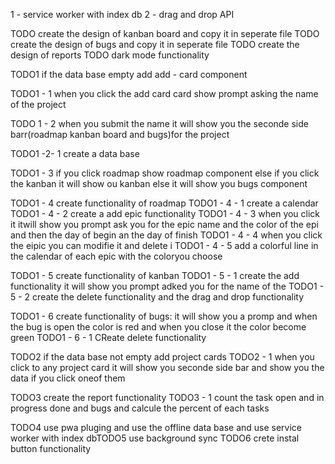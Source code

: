 1 - service worker with index db
2 - drag and drop API


TODO create the design of kanban board and copy it in seperate file
TODO create the design of bugs and copy it in seperate file
TODO create the design of reports
TODO dark mode functionality


TODO1
if the data base empty add add - card component

TODO1 - 1 when you click the add card card show prompt asking the name of the project


TODO
1 - 2 when you submit the name it will show you the seconde side barr(roadmap kanban board and bugs)for the project

TODO1 -2- 1 create a data base

TODO1 - 3
if you click roadmap show roadmap component
else if you click the kanban it will show ou kanban
else it will show you bugs component

TODO1 - 4 create functionality of roadmap
 TODO1 - 4 - 1 create a calendar 
 TODO1 - 4 - 2 create a add epic functionality
 TODO1 - 4 - 3 when you click it itwill show you prompt ask you
for the epic name and the color of the epi and then the day of begin an the day of finish
 TODO1 - 4 - 4 when you click the eipic you can modifie it and delete i 
 TODO1 - 4 - 5 add a colorful line in the calendar of each epic with the coloryou choose

TODO1 - 5 create functionality of kanban
TODO1 - 5 - 1 create the add functionality it will show you prompt adked you
for the name of the
TODO1 - 5 - 2 create the delete functionality  and the drag and drop functionality

TODO1 - 6 create functionality of bugs: it will show you a promp and when the bug is open the color is red and when you close it the color become green
TODO1 - 6 - 1 CReate delete functionality




TODO2
if the data base not empty add project cards
TODO2 - 1 when you click to any project card it will show you seconde side bar and show you the data
if you click oneof them


TODO3 create the report functionality
TODO3 - 1 count the task open and in progress done and bugs and calcule the percent of each tasks


TODO4 use pwa pluging and use the offline data base and use service worker with index dbTODO5 use background sync TODO6 crete instal button functionality